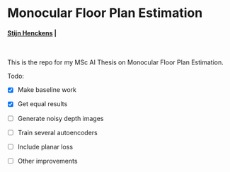 # Monocular Floor Plan Estimation
#### [Stijn Henckens](https://linkedin.com/shenckens) |
<br/>

This is the repo for my MSc AI Thesis on Monocular Floor Plan Estimation. 


Todo:
- [x] Make baseline work
- [x] Get equal results
- [ ] Generate noisy depth images
- [ ] Train several autoencoders
- [ ] Include planar loss
- [ ] Other improvements

